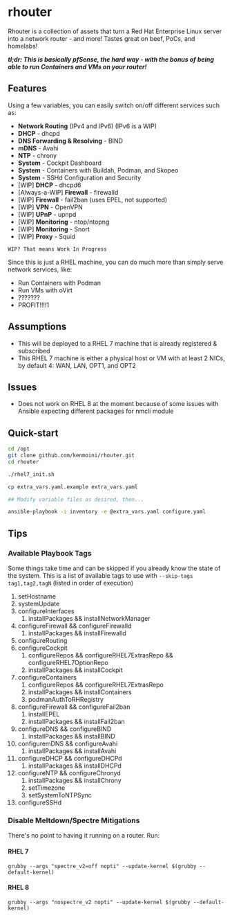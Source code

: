 # rhouter

Rhouter is a collection of assets that turn a Red Hat Enterprise Linux server into a network router - and more!  Tastes great on beef, PoCs, and homelabs!

***tl;dr: This is basically pfSense, the hard way - with the bonus of being able to run Containers and VMs on your router!***

## Features

Using a few variables, you can easily switch on/off different services such as:

- **Network Routing** (IPv4 and IPv6) (IPv6 is a WIP)
- **DHCP** - dhcpd
- **DNS Forwarding & Resolving** - BIND
- **mDNS** - Avahi
- **NTP** - chrony
- **System** - Cockpit Dashboard
- **System** - Containers with Buildah, Podman, and Skopeo
- **System** - SSHd Configuration and Security
- [WIP] **DHCP** - dhcpd6
- [Always-a-WIP] **Firewall** - firewalld
- [WIP] **Firewall** - fail2ban (uses EPEL, not supported)
- [WIP] **VPN** - OpenVPN
- [WIP] **UPnP** - upnpd
- [WIP] **Monitoring** - ntop/ntopng
- [WIP] **Monitoring** - Snort
- [WIP] **Proxy** - Squid

`WIP? That means Work In Progress`

Since this is just a RHEL machine, you can do much more than simply serve network services, like:

- Run Containers with Podman
- Run VMs with oVirt
- ???????
- PROFIT!!!!1

## Assumptions

- This will be deployed to a RHEL 7 machine that is already registered & subscribed
- This RHEL 7 machine is either a physical host or VM with at least 2 NICs, by default 4: WAN, LAN, OPT1, and OPT2

## Issues

- Does not work on RHEL 8 at the moment because of some issues with Ansible expecting different packages for nmcli module

## Quick-start

```bash
cd /opt
git clone github.com/kenmoini/rhouter.git
cd rhouter

./rhel7_init.sh

cp extra_vars.yaml.example extra_vars.yaml

## Modify variable files as desired, then...

ansible-playbook -i inventory -e @extra_vars.yaml configure.yaml
```

## Tips

### Available Playbook Tags

Some things take time and can be skipped if you already know the state of the system.  This is a list of available tags to use with `--skip-tags tag1,tag2,tagN` (listed in order of execution)

1. setHostname
2. systemUpdate
3. configureInterfaces
    1. installPackages && installNetworkManager
4. configureFirewall && configureFirewalld
    1. installPackages && installFirewalld
5. configureRouting
6. configureCockpit
    1. configureRepos && configureRHEL7ExtrasRepo && configureRHEL7OptionRepo
    2. installPackages && installCockpit
7. configureContainers
    1. configureRepos && configureRHEL7ExtrasRepo
    2. installPackages && installContainers
    3. podmanAuthToRHRegistry
8. configureFirewall && configureFail2ban
    1. installEPEL
    2. installPackages && installFail2ban
9. configureDNS && configureBIND
    1. installPackages && installBIND
10. configuremDNS && configureAvahi
    1. installPackages && installAvahi
11. configureDHCP && configureDHCPd
    1. installPackages && installDHCPd
12. configureNTP && configureChronyd
    1. installPackages && installChrony
    2. setTimezone
    3. setSystemToNTPSync
13. configureSSHd

### Disable Meltdown/Spectre Mitigations

There's no point to having it running on a router.  Run:

#### RHEL 7
`grubby --args "spectre_v2=off nopti" --update-kernel $(grubby --default-kernel)`

#### RHEL 8
`grubby --args "nospectre_v2 nopti" --update-kernel $(grubby --default-kernel)`

